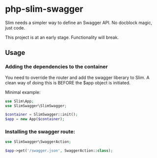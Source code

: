 # php-slim-swagger
Slim needs a simpler way to define an Swagger API. No docblock magic, just code.

This project is at an early stage. Functionality will break.

## Usage

### Adding the dependencies to the container
You need to override the router and add the swagger liberary
to Slim. A clean way of doing this is BEFORE the $app object is
initiated.

Minimal example:
```php
use Slim\App;
use SlimSwagger\SlimSwagger;

$container = SlimSwagger::init();
$app = new App($container);
```

### Installing the swagger route:

```php
use SlimSwagger\SwaggerAction;

$app->get('/swagger.json', SwaggerAction::class);
```

